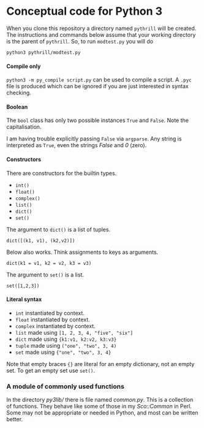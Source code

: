 # Conceptual code for Python 3

When you clone this repository a directory named `pythrill` will
be created. The instructions and commands below assume that your
working directory is the parent of `pythrill`. So, to run `modtest.py`
you will do

~~~ 
python3 pythrill/modtest.py
~~~

#### Compile only

`python3 -m py_compile script.py` can be used to compile a script.
A `.pyc` file is produced which can be ignored if you are just
interested in syntax checking.

#### Boolean

The `bool` class has only two possible instances `True` and `False`.
Note the capitalisation.

I am having trouble explicitly passing `False` via `argparse`.
Any string is interpreted as `True`, even the strings _False_
and _0_ (zero).

#### Constructors

There are constructors for the builtin types.

* `int()`
* `float()`
* `complex()`
* `list()`
* `dict()`
* `set()`

The argument to `dict()` is a list of tuples.

~~~ {.py}
dict([(k1, v1), (k2,v2)])
~~~

Below also works. Think assignments to keys as arguments.

~~~ {.py}
dict(k1 = v1, k2 = v2, k3 = v3)
~~~

The argument to `set()` is a list.

~~~ {.py}
set([1,2,3])
~~~

#### Literal syntax

* `int` instantiated by context.
* `float` instantiated by context.
* `complex` instantiated by context.
* `list` made using `[1, 2, 3, 4, "five", "six"]`
* `dict` made using `{k1:v1, k2:v2, k3:v3}`
* `tuple` made using `("one", "two", 3, 4)`
* `set` made using `{"one", "two", 3, 4}`

Note that empty braces `{}` are literal for an empty dictionary,
not an empty set. To get an empty set use `set()`.

### A module of commonly used functions

In the directory _py3lib/_ there is file named _common.py_. This is
a collection of functions. They behave like some of those in
my _Sco::Common_ in Perl. Some may not be appropriate or needed in
Python, and most can be written better.
